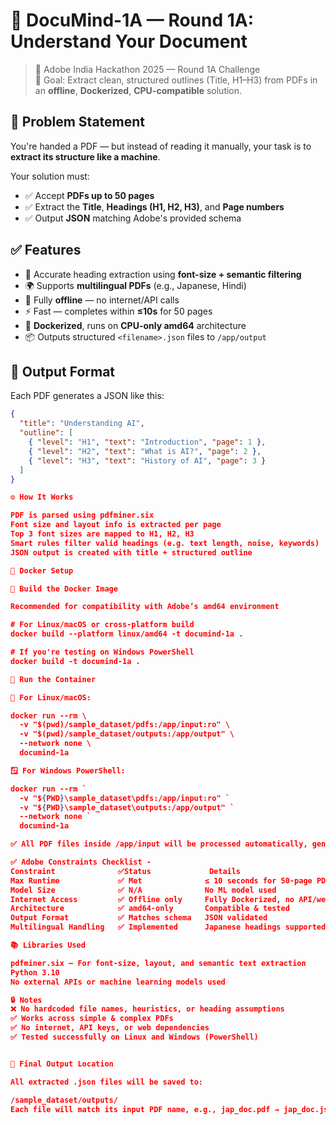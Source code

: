 
# 🧠 DocuMind-1A — Round 1A: Understand Your Document

> 🎯 Adobe India Hackathon 2025 — Round 1A Challenge  
> 🚀 Goal: Extract clean, structured outlines (Title, H1–H3) from PDFs in an **offline**, **Dockerized**, **CPU-compatible** solution.


## 📌 Problem Statement

You're handed a PDF — but instead of reading it manually, your task is to **extract its structure like a machine**.

Your solution must:
- ✅ Accept **PDFs up to 50 pages**
- ✅ Extract the **Title**, **Headings (H1, H2, H3)**, and **Page numbers**
- ✅ Output **JSON** matching Adobe's provided schema


## ✅ Features

- 🧠 Accurate heading extraction using **font-size + semantic filtering**
- 🌍 Supports **multilingual PDFs** (e.g., Japanese, Hindi)
- 🔐 Fully **offline** — no internet/API calls
- ⚡ Fast — completes within **≤10s** for 50 pages
- 🐳 **Dockerized**, runs on **CPU-only amd64** architecture
- 📦 Outputs structured `<filename>.json` files to `/app/output`


## 🧾 Output Format

Each PDF generates a JSON like this:

```json
{
  "title": "Understanding AI",
  "outline": [
    { "level": "H1", "text": "Introduction", "page": 1 },
    { "level": "H2", "text": "What is AI?", "page": 2 },
    { "level": "H3", "text": "History of AI", "page": 3 }
  ]
}

⚙️ How It Works

PDF is parsed using pdfminer.six
Font size and layout info is extracted per page
Top 3 font sizes are mapped to H1, H2, H3
Smart rules filter valid headings (e.g. text length, noise, keywords)
JSON output is created with title + structured outline

🐳 Docker Setup

🔨 Build the Docker Image

Recommended for compatibility with Adobe’s amd64 environment

# For Linux/macOS or cross-platform build
docker build --platform linux/amd64 -t documind-1a .

# If you're testing on Windows PowerShell
docker build -t documind-1a .

🚀 Run the Container

🐧 For Linux/macOS:

docker run --rm \
  -v "$(pwd)/sample_dataset/pdfs:/app/input:ro" \
  -v "$(pwd)/sample_dataset/outputs:/app/output" \
  --network none \
  documind-1a

🪟 For Windows PowerShell:

docker run --rm `
  -v "${PWD}\sample_dataset\pdfs:/app/input:ro" `
  -v "${PWD}\sample_dataset\outputs:/app/output" `
  --network none `
  documind-1a

✅ All PDF files inside /app/input will be processed automatically, generating one .json per .pdf.

✅ Adobe Constraints Checklist - 
Constraint	            ✅Status             Details
Max Runtime	            ✅ Met	           ≤ 10 seconds for 50-page PDFs
Model Size	            ✅ N/A	           No ML model used
Internet Access	        ✅ Offline only	   Fully Dockerized, no API/web usage
Architecture	        ✅ amd64-only       Compatible & tested
Output Format	        ✅ Matches schema   JSON validated
Multilingual Handling	✅ Implemented	   Japanese headings supported

📚 Libraries Used

pdfminer.six — For font-size, layout, and semantic text extraction
Python 3.10
No external APIs or machine learning models used

🔒 Notes
❌ No hardcoded file names, heuristics, or heading assumptions
✅ Works across simple & complex PDFs
✅ No internet, API keys, or web dependencies
✅ Tested successfully on Linux and Windows (PowerShell)


🏁 Final Output Location

All extracted .json files will be saved to:

/sample_dataset/outputs/
Each file will match its input PDF name, e.g., jap_doc.pdf → jap_doc.json


